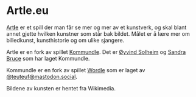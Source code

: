 # Art**l**e.eu
[Art**l**e](https://www.artle.eu) er et spill der man får se mer og mer av et kunstverk, og skal blant annet gjette hvilken kunstner som står bak bildet. Målet er å lære mer om billedkunst, kunsthistorie og om ulike sjangere.

Artle er en fork av spillet [Kommundle](https://www.kommundle.no). Det er [Øyvind Solheim](https://github.com/oyvindbso) og [Sandra Bruce](https://twitter.com/SandraBruce) som har laget Kommundle.

Kommundle er en fork av spillet [Wordle](https://worldle.teuteuf.fr/) som er laget av [@teuteuf@mastodon.social](https://mastodon.social/@teuteuf). 

Bildene av kunsten er hentet fra Wikimedia.

